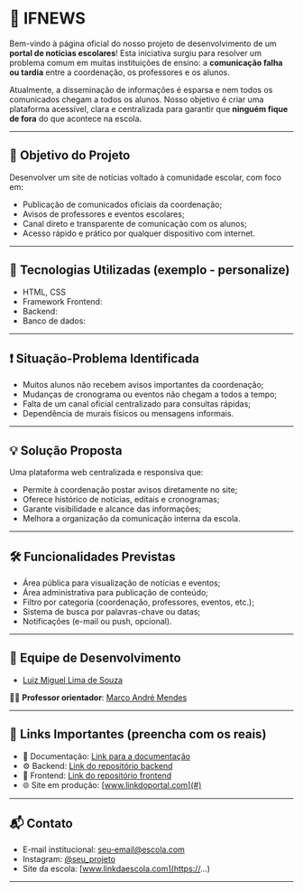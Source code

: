 # 📰 IFNEWS

Bem-vindo à página oficial do nosso projeto de desenvolvimento de um **portal de notícias escolares**! Esta iniciativa surgiu para resolver um problema comum em muitas instituições de ensino: a **comunicação falha ou tardia** entre a coordenação, os professores e os alunos.

Atualmente, a disseminação de informações é esparsa e nem todos os comunicados chegam a todos os alunos. Nosso objetivo é criar uma plataforma acessível, clara e centralizada para garantir que **ninguém fique de fora** do que acontece na escola.

---

## 🎯 Objetivo do Projeto

Desenvolver um site de notícias voltado à comunidade escolar, com foco em:

- Publicação de comunicados oficiais da coordenação;
- Avisos de professores e eventos escolares;
- Canal direto e transparente de comunicação com os alunos;
- Acesso rápido e prático por qualquer dispositivo com internet.

---

## 🧩 Tecnologias Utilizadas (exemplo - personalize)

- HTML, CSS
- Framework Frontend:
- Backend:
- Banco de dados:

---

## ❗ Situação-Problema Identificada

- Muitos alunos não recebem avisos importantes da coordenação;
- Mudanças de cronograma ou eventos não chegam a todos a tempo;
- Falta de um canal oficial centralizado para consultas rápidas;
- Dependência de murais físicos ou mensagens informais.

---

## 💡 Solução Proposta

Uma plataforma web centralizada e responsiva que:

- Permite à coordenação postar avisos diretamente no site;
- Oferece histórico de notícias, editais e cronogramas;
- Garante visibilidade e alcance das informações;
- Melhora a organização da comunicação interna da escola.

---

## 🛠️ Funcionalidades Previstas

- Área pública para visualização de notícias e eventos;
- Área administrativa para publicação de conteúdo;
- Filtro por categoria (coordenação, professores, eventos, etc.);
- Sistema de busca por palavras-chave ou datas;
- Notificações (e-mail ou push, opcional).

---

## 👥 Equipe de Desenvolvimento

- [Luiz Miguel Lima de Souza](https://github.com/LMSLima)

👨‍🏫 **Professor orientador**: [Marco André Mendes](https://github.com/marrcandre)

---

## 🔗 Links Importantes (preencha com os reais)

- 📄 Documentação: [Link para a documentação](#)
- ⚙️ Backend: [Link do repositório backend](#)
- 🎨 Frontend: [Link do repositório frontend](#)
- 🌐 Site em produção: [www.linkdoportal.com](#)

---

## 📬 Contato

- E-mail institucional: [seu-email@escola.com](mailto:seu-email@escola.com)  
- Instagram: [@seu_projeto](https://instagram.com/...)  
- Site da escola: [www.linkdaescola.com](https://...)

---
